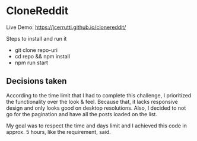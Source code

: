 # CloneReddit

Live Demo: https://jcerrutti.github.io/clonereddit/

Steps to install and run it

- git clone repo-uri
- cd repo && npm install
- npm run start

## Decisions taken

According to the time limit that I had to complete this challenge, I prioritized the functionality over the look & feel. Because that, it lacks responsive design and only looks good on desktop resolutions.
Also, I decided to not go for the pagination and have all the posts loaded on the list.

My goal was to respect the time and days limit and I achieved this code in approx. 5 hours, like the requirement, said.
